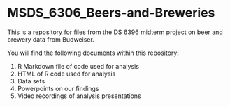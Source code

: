 # MSDS_6306_Beers-and-Breweries

This is a repository for files from the DS 6396 midterm project on beer and brewery data from Budweiser. 

You will find the following documents within this repository:
1. R Markdown file of code used for analysis
2. HTML of R code used for analysis
3. Data sets
4. Powerpoints on our findings
5. Video recordings of analysis presentations
